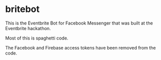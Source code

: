 # britebot

This is the Eventbrite Bot for Facebook Messenger that was built at the Eventbrite hackathon. 

Most of this is spaghetti code.

The Facebook and Firebase access tokens have been removed from the code.